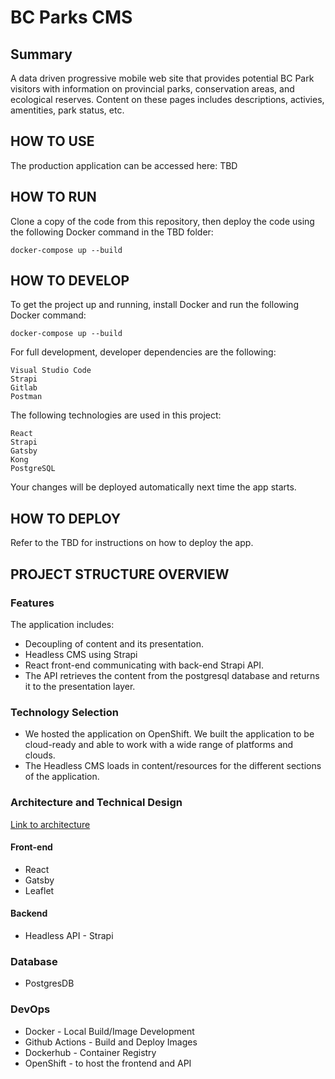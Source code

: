 # BC Parks CMS


## Summary 
A data driven progressive mobile web site that provides potential BC Park visitors with information on provincial parks, conservation areas, and ecological reserves.  Content on these pages includes descriptions, activies, amentities, park status, etc.

## HOW TO USE
The production application can be accessed here: TBD


## HOW TO RUN

Clone a copy of the code from this repository, then deploy the code using the
following Docker command in the TBD folder:

	docker-compose up --build
   

## HOW TO DEVELOP

To get the project up and running, install Docker and run the following
Docker command:

	docker-compose up --build

For full development, developer dependencies are the following:

	Visual Studio Code
  	Strapi
	Gitlab
	Postman

The following technologies are used in this project:

	React
	Strapi
  	Gatsby
  	Kong
	PostgreSQL

Your changes will be deployed automatically next time the app starts.

## HOW TO DEPLOY
Refer to the TBD for instructions on how to deploy the app.

## PROJECT STRUCTURE OVERVIEW

### Features
The application includes:
* Decoupling of content and its presentation.  
* Headless CMS using Strapi
* React front-end communicating with back-end Strapi API.  
* The API retrieves the content from the postgresql database and returns it to the presentation layer.


### Technology Selection
* We hosted the application on OpenShift.  We built the application to be cloud-ready and able to work with a wide range of platforms and clouds.
* The Headless CMS loads in content/resources for the different sections of the application.


### Architecture and Technical Design

[Link to architecture](docs/Architecture.md)

#### Front-end

* React
* Gatsby
* Leaflet 

#### Backend

* Headless API - Strapi

### Database

* PostgresDB

### DevOps

* Docker - Local Build/Image Development
* Github Actions - Build and Deploy Images
* Dockerhub - Container Registry
* OpenShift - to host the frontend and API





